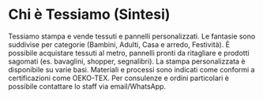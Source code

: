 # Chi è Tessiamo (Sintesi)
Tessiamo stampa e vende tessuti e pannelli personalizzati. Le fantasie sono suddivise per categorie (Bambini, Adulti, Casa e arredo, Festività). È possibile acquistare tessuti al metro, pannelli pronti da ritagliare e prodotti sagomati (es. bavaglini, shopper, segnalibri). La stampa personalizzata è disponibile su varie basi. Materiali e processi sono indicati come conformi a certificazioni come OEKO-TEX. Per consulenze e ordini particolari è possibile contattare lo staff via email/WhatsApp.
